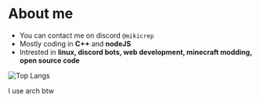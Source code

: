 # About me

- You can contact me on discord `@mikicrep`
- Mostly coding in **C++** and **nodeJS**
- Intrested in **linux, discord bots, web development, minecraft modding, open source code**

![Top Langs](https://github-readme-stats.vercel.app/api/top-langs/?username=mikicrepstudios&layout=compact)

I use arch btw
